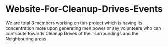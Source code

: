 # Website-For-Cleanup-Drives-Events
We are total 3 members working on this project which is having its concentration more upon generating men power or say volunteers who can contribute towards Cleanup Drives of their surroundings and the Neighbouring areas

